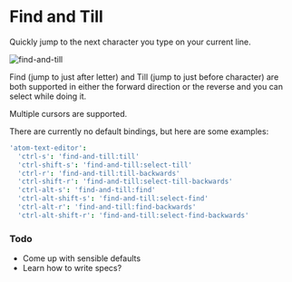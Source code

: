 # Find and Till

Quickly jump to the next character you type on your current line.

![find-and-till](https://cloud.githubusercontent.com/assets/8588/8742523/26480284-2c1b-11e5-86c7-be78a28e6289.gif)

Find (jump to just after letter) and Till (jump to just before character) are both supported in either the forward direction or the reverse and you can select while doing it.

Multiple cursors are supported.

There are currently no default bindings, but here are some examples:

```cson
'atom-text-editor':
  'ctrl-s': 'find-and-till:till'
  'ctrl-shift-s': 'find-and-till:select-till'
  'ctrl-r': 'find-and-till:till-backwards'
  'ctrl-shift-r': 'find-and-till:select-till-backwards'
  'ctrl-alt-s': 'find-and-till:find'
  'ctrl-alt-shift-s': 'find-and-till:select-find'
  'ctrl-alt-r': 'find-and-till:find-backwards'
  'ctrl-alt-shift-r': 'find-and-till:select-find-backwards'
```

### Todo

* Come up with sensible defaults
* Learn how to write specs?
